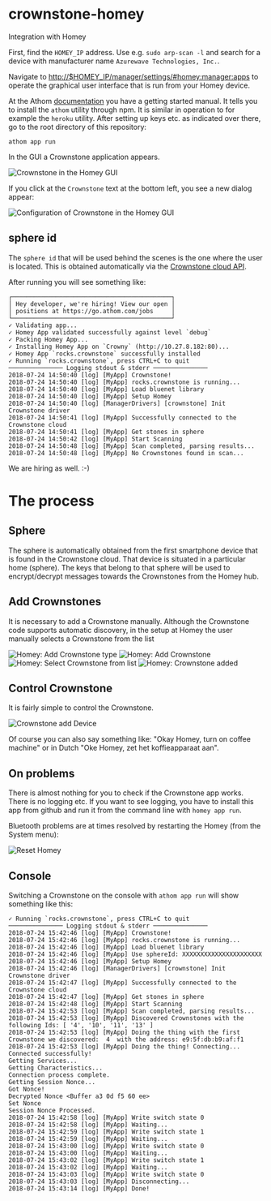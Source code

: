 # crownstone-homey

Integration with Homey

First, find the `HOMEY_IP` address. Use e.g. `sudo arp-scan -l` and search for a device with manufacturer name
`Azurewave Technologies, Inc.`.

Navigate to <http://$HOMEY_IP/manager/settings/#homey:manager:apps> to operate the graphical user interface that
is run from your Homey device.

At the Athom [documentation](https://developer.athom.com/docs/apps/tutorial-Getting%20Started.html) you have a
getting started manual. It tells you to install the `athom` utility through npm. It is similar in operation to for
example the `heroku` utility. After setting up keys etc. as indicated over there, go to the root directory of 
this repository:

    athom app run

In the GUI a Crownstone application appears.

![Crownstone in the Homey GUI](doc/homey-gui-crownstone-app.png)

If you click at the `Crownstone` text at the bottom left, you see a new dialog appear:

![Configuration of Crownstone in the Homey GUI](doc/homey-gui-crownstone-app-config.png)

## sphere id

The `sphere id` that will be used behind the scenes is the one where the user is located. This is obtained automatically via the [Crownstone cloud API](https://cloud.crownstone.rocks). 


After running you will see something like:

```
┌────────────────────────────────────────────┐
│ Hey developer, we're hiring! View our open │
│ positions at https://go.athom.com/jobs     │
└────────────────────────────────────────────┘
✓ Validating app...
✓ Homey App validated successfully against level `debug`
✓ Packing Homey App...
✓ Installing Homey App on `Crowny` (http://10.27.8.182:80)...
✓ Homey App `rocks.crownstone` successfully installed
✓ Running `rocks.crownstone`, press CTRL+C to quit
─────────────── Logging stdout & stderr ───────────────
2018-07-24 14:50:40 [log] [MyApp] Crownstone!
2018-07-24 14:50:40 [log] [MyApp] rocks.crownstone is running...
2018-07-24 14:50:40 [log] [MyApp] Load bluenet library
2018-07-24 14:50:40 [log] [MyApp] Setup Homey
2018-07-24 14:50:40 [log] [ManagerDrivers] [crownstone] Init Crownstone driver
2018-07-24 14:50:41 [log] [MyApp] Successfully connected to the Crownstone cloud
2018-07-24 14:50:41 [log] [MyApp] Get stones in sphere
2018-07-24 14:50:42 [log] [MyApp] Start Scanning
2018-07-24 14:50:48 [log] [MyApp] Scan completed, parsing results...
2018-07-24 14:50:48 [log] [MyApp] No Crownstones found in scan...
```

We are hiring as well. :-)

# The process

## Sphere

The sphere is automatically obtained from the first smartphone device that is found in the Crownstone cloud. That device is situated in a particular home (sphere). The keys that belong to that sphere will be used to encrypt/decrypt messages towards the Crownstones from the Homey hub.

## Add Crownstones

It is necessary to add a Crownstone manually. Although the Crownstone code supports automatic discovery, in the setup at Homey the user manually selects a Crownstone from the list

![Homey: Add Crownstone type](doc/homey-gui-devices-zones.png)
![Homey: Add Crownstone](doc/homey-gui-add-device.png)
![Homey: Select Crownstone from list](doc/homey-gui-select-device.png)
![Homey: Crownstone added](doc/homey-gui-device-added.png)

## Control Crownstone

It is fairly simple to control the Crownstone.

![Crownstone add Device](doc/homey-gui-control-device.png)

Of course you can also say something like: "Okay Homey, turn on coffee machine" or in Dutch "Oke Homey, zet het koffieapparaat aan".

## On problems

There is almost nothing for you to check if the Crownstone app works. There is no logging etc. If you want to see logging, you have to install this app from github and run it from the command line with `homey app run`.

Bluetooth problems are at times resolved by restarting the Homey (from the System menu):

![Reset Homey](doc/homey-gui-restarting.png)

## Console

Switching a Crownstone on the console with `athom app run` will show something like this:

```
✓ Running `rocks.crownstone`, press CTRL+C to quit
─────────────── Logging stdout & stderr ───────────────
2018-07-24 15:42:46 [log] [MyApp] Crownstone!
2018-07-24 15:42:46 [log] [MyApp] rocks.crownstone is running...
2018-07-24 15:42:46 [log] [MyApp] Load bluenet library
2018-07-24 15:42:46 [log] [MyApp] Use sphereId: XXXXXXXXXXXXXXXXXXXXXX
2018-07-24 15:42:46 [log] [MyApp] Setup Homey
2018-07-24 15:42:46 [log] [ManagerDrivers] [crownstone] Init Crownstone driver
2018-07-24 15:42:47 [log] [MyApp] Successfully connected to the Crownstone cloud
2018-07-24 15:42:47 [log] [MyApp] Get stones in sphere
2018-07-24 15:42:48 [log] [MyApp] Start Scanning
2018-07-24 15:42:53 [log] [MyApp] Scan completed, parsing results...
2018-07-24 15:42:53 [log] [MyApp] Discovered Crownstones with the following Ids: [ '4', '10', '11', '13' ]
2018-07-24 15:42:53 [log] [MyApp] Doing the thing with the first Crownstone we discovered:  4  with the address: e9:5f:db:b9:af:f1
2018-07-24 15:42:53 [log] [MyApp] Doing the thing! Connecting...
Connected successfully!
Getting Services...
Getting Characteristics...
Connection process complete.
Getting Session Nonce...
Got Nonce!
Decrypted Nonce <Buffer a3 0d f5 60 ee>
Set Nonce
Session Nonce Processed.
2018-07-24 15:42:58 [log] [MyApp] Write switch state 0
2018-07-24 15:42:58 [log] [MyApp] Waiting...
2018-07-24 15:42:59 [log] [MyApp] Write switch state 1
2018-07-24 15:42:59 [log] [MyApp] Waiting...
2018-07-24 15:43:00 [log] [MyApp] Write switch state 0
2018-07-24 15:43:00 [log] [MyApp] Waiting...
2018-07-24 15:43:02 [log] [MyApp] Write switch state 1
2018-07-24 15:43:02 [log] [MyApp] Waiting...
2018-07-24 15:43:03 [log] [MyApp] Write switch state 0
2018-07-24 15:43:03 [log] [MyApp] Disconnecting...
2018-07-24 15:43:14 [log] [MyApp] Done!
```


